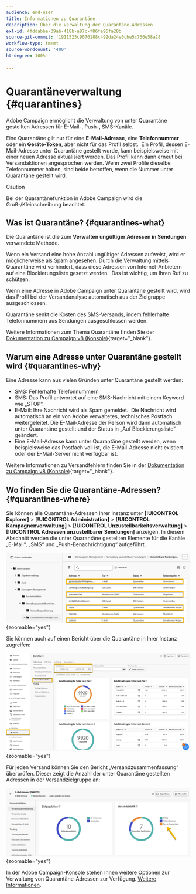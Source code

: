 ```yaml
---
audience: end-user
title: Informationen zu Quarantäne
description: Über die Verwaltung der Quarantäne-Adressen
exl-id: 4fddabbe-39ab-418b-a87c-f86fe96fa28b
source-git-commit: f1911523c9076188c492da24e0cbe5c760e58a28
workflow-type: tm+mt
source-wordcount: '400'
ht-degree: 100%

---
```


# Quarantäneverwaltung {#quarantines}

Adobe Campaign ermöglicht die Verwaltung von unter Quarantäne gestellten Adressen für E-Mail-, Push-, SMS-Kanäle.

Eine Quarantäne gilt nur für eine **E-Mail-Adresse**, eine **Telefonnummer** oder ein **Geräte-Token**, aber nicht für das Profil selbst.  Ein Profil, dessen E-Mail-Adresse unter Quarantäne gestellt wurde, kann beispielsweise mit einer neuen Adresse aktualisiert werden. Das Profil kann dann erneut bei Versandaktionen angesprochen werden. Wenn zwei Profile dieselbe Telefonnummer haben, sind beide betroffen, wenn die Nummer unter Quarantäne gestellt wird.

>[!CAUTION]
>
>Bei der Quarantänefunktion in Adobe Campaign wird die Groß-/Kleinschreibung beachtet.

## Was ist Quarantäne? {#quarantines-what}

Die Quarantäne ist die zum **Verwalten ungültiger Adressen in Sendungen** verwendete Methode.

Wenn ein Versand eine hohe Anzahl ungültiger Adressen aufweist, wird er möglicherweise als Spam angesehen. Durch die Verwaltung mittels Quarantäne wird verhindert, dass diese Adressen von Internet-Anbietern auf eine Blockierungsliste gesetzt werden.  Das ist wichtig, um Ihren Ruf zu schützen.

Wenn eine Adresse in Adobe Campaign unter Quarantäne gestellt wird, wird das Profil bei der Versandanalyse automatisch aus der Zielgruppe ausgeschlossen.

Quarantäne senkt die Kosten des SMS-Versands, indem fehlerhafte Telefonnummern aus Sendungen ausgeschlossen werden.

Weitere Informationen zum Thema Quarantäne finden Sie der [Dokumentation zu Campaign v8 (Konsole)](https://experienceleague.adobe.com/de/docs/campaign/campaign-v8/send/failures/quarantines){target="_blank"}.

## Warum eine Adresse unter Quarantäne gestellt wird {#quarantines-why}

Eine Adresse kann aus vielen Gründen unter Quarantäne gestellt werden:

* SMS: Fehlerhafte Telefonnummern
* SMS: Das Profil antwortet auf eine SMS-Nachricht mit einem Keyword wie „STOP“.
* E-Mail: Ihre Nachricht wird als Spam gemeldet.  Die Nachricht wird automatisch an ein von Adobe verwaltetes, technisches Postfach weitergeleitet. Die E-Mail-Adresse der Person wird dann automatisch unter Quarantäne gestellt und der Status in „Auf Blockierungsliste“ geändert.
* Eine E-Mail-Adresse kann unter Quarantäne gestellt werden, wenn beispielsweise das Postfach voll ist, die E-Mail-Adresse nicht existiert oder der E-Mail-Server nicht verfügbar ist.

Weitere Informationen zu Versandfehlern finden Sie in der [Dokumentation zu Campaign v8 (Konsole)](https://experienceleague.adobe.com/de/docs/campaign/campaign-v8/send/failures/delivery-failures){target="_blank"}.

## Wo finden Sie die Quarantäne-Adressen? {#quarantines-where}

Sie können alle Quarantäne-Adressen Ihrer Instanz unter **[!UICONTROL Explorer]** > **[!UICONTROL Administration]** > **[!UICONTROL Kampagnenverwaltung]** > **[!UICONTROL Unzustellbarkeitsverwaltung]** > **[!UICONTROL Adressen unzustellbarer Sendungen]** anzeigen. In diesem Abschnitt werden die unter Quarantäne gestellten Elemente für die Kanäle „E-Mail“, „SMS“ und „Push-Benachrichtigung“ aufgeführt.

![Quarantänespeicherort in der Benutzeroberfläche von Adobe Campaign](assets/quarantine_location.png){zoomable="yes"}

Sie können auch auf einen Bericht über die Quarantäne in Ihrer Instanz zugreifen:

![Quarantäneberichte in der Benutzeroberfläche von Adobe Campaign](assets/quarantine_reports.png){zoomable="yes"}

Für jeden Versand können Sie den Bericht „Versandzusammenfassung“ überprüfen. Dieser zeigt die Anzahl der unter Quarantäne gestellten Adressen in der Versandzielgruppe an:

![Bericht „Versandzusammenfassung“ mit unter Quarantäne gestellten Adressen](assets/quarantine_delivery.png){zoomable="yes"}

In der Adobe Campaign-Konsole stehen Ihnen weitere Optionen zur Verwaltung von Quarantäne-Adressen zur Verfügung. [Weitere Informationen](https://experienceleague.adobe.com/de/docs/campaign/campaign-v8/send/failures/quarantines#access-quarantined-addresses).